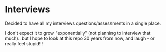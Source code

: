 # Interviews

Decided to have all my interviews questions/assessments in a single place.

I don't expect it to grow "exponentially" (not planning to interview that much).. but I hope 
to look at this repo 30 years from now, and laugh - or really feel stupid!!!

